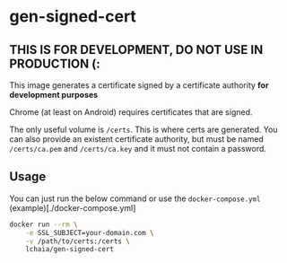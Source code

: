 # gen-signed-cert

## THIS IS FOR DEVELOPMENT, DO NOT USE IN PRODUCTION (:

This image generates a certificate signed by a certificate 
authority **for development purposes**

Chrome (at least on Android) requires certificates that are signed.

The only useful volume is `/certs`. This is where certs are generated.
You can also provide an existent certificate authority, but must be named 
`/certs/ca.pem` and `/certs/ca.key` and it must not contain a password.

## Usage

You can just run the below command or use the `docker-compose.yml`
(example)[./docker-compose.yml]

```bash
docker run --rm \
    -e SSL_SUBJECT=your-domain.com \
    -v /path/to/certs:/certs \
    lchaia/gen-signed-cert
```